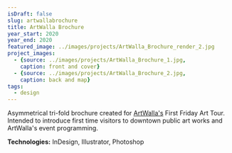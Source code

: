 ```yaml
---
isDraft: false
slug: artwallabrochure
title: ArtWalla Brochure
year_start: 2020
year_end: 2020
featured_image: ../images/projects/ArtWalla_Brochure_render_2.jpg
project_images: 
  - {source: ../images/projects/ArtWalla_Brochure_1.jpg,
    caption: front and cover}
  - {source: ../images/projects/ArtWalla_Brochure_2.jpg,
    caption: back and map}
tags:
  - design
---
```


Asymmetrical tri-fold brochure created for [ArtWalla's](https://artwalla.com) First Friday Art Tour. Intended to introduce first time visitors to downtown public art works and ArtWalla's event programming. 

**Technologies:** InDesign, Illustrator, Photoshop
